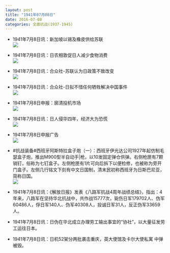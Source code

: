 ```yaml
---
layout: post
title: "1941年07月08日"
date: 2016-07-08
categories: 全面抗战(1937-1945)
---
```


<meta name="referrer" content="no-referrer" />

- 1941年7月8日讯：新加坡以锡及橡皮供给苏联 <br/><img src="https://ww4.sinaimg.cn/large/aca367d8jw1f5mwjlgtl1j20cq070wgx.jpg" />

- 1941年7月8日讯：日农相敦促日人减少食物消费 <br/><img src="https://ww1.sinaimg.cn/large/aca367d8jw1f5muu34kbnj20iv0dujv4.jpg" />

- 1941年7月8日讯：合众社-苏联认为日政策不致改变 <br/><img src="https://ww2.sinaimg.cn/large/aca367d8jw1f5mt31ae7rj206m073aan.jpg" />

- 1941年7月8日讯：合众社-日拟不惜任何牺牲解决中国事件 <br/><img src="https://ww1.sinaimg.cn/large/aca367d8jw1f5mrcn6gsaj204r078mxn.jpg" />

- 1941年7月8日申报：廓清投机市场 <br/><img src="https://ww3.sinaimg.cn/large/aca367d8jw1f5mm5pfucqj20lx14l1d2.jpg" />

- 1941年7月8日讯：日人侵华四年，经济大为恐慌 <br/><img src="https://ww4.sinaimg.cn/large/aca367d8jw1f5mdhh8gjlj205n0ko404.jpg" />

- 1941年7月8日申报广告 <br/><img src="https://ww1.sinaimg.cn/large/aca367d8jw1f5mbqheukbj20ph0hpgrn.jpg" />

- #抗战装备#西班牙阿斯特拉盒子炮（一）：西班牙伊光达公司1927年起仿制毛瑟盒子炮，推出M900型半自动手|枪，以10发固定弹仓供弹。右侧枪匣有7颗销钉，俗称为七钉盒子。左侧枪匣有1片可向后拆下以便检修，也被称为旁开门盒子。左侧几行铭文下刻有中文日国制，清末民初称西班牙为日斯巴尼亚，简称日国。 <br/><img src="https://ww1.sinaimg.cn/large/aca367d8jw1f5ma03e01uj20go0whqc8.jpg" />

- 1941年7月8日讯：《解放日报》发表《八路军抗战4周年战绩总结》，指出：4年来，八路军在坚持华北抗战中，共作战15777次，毙伤日军179702人、伪军60486人，俘日军140人、伪军40308人，投诚日军31人，反正伪军33659人。 

- 1941年7月8日讯：日伪在华北成立办理劳工输出事宜的“协社”，以大量征发劳工运往日本。 

- 1941年7月8日讯：日机52架分两批袭击重庆，英大使馆及卡尔大使私寓 中弹被毁。 

